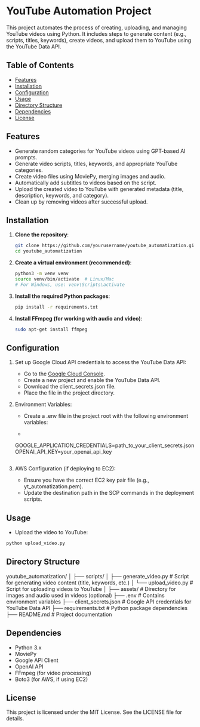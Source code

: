 # YouTube Automation Project

This project automates the process of creating, uploading, and managing YouTube videos using Python. It includes steps to generate content (e.g., scripts, titles, keywords), create videos, and upload them to YouTube using the YouTube Data API.

## Table of Contents

- [Features](#features)
- [Installation](#installation)
- [Configuration](#configuration)
- [Usage](#usage)
- [Directory Structure](#directory-structure)
- [Dependencies](#dependencies)
- [License](#license)

## Features

- Generate random categories for YouTube videos using GPT-based AI prompts.
- Generate video scripts, titles, keywords, and appropriate YouTube categories.
- Create video files using MoviePy, merging images and audio.
- Automatically add subtitles to videos based on the script.
- Upload the created video to YouTube with generated metadata (title, description, keywords, and category).
- Clean up by removing videos after successful upload.

## Installation

1. **Clone the repository**:

   ```bash
   git clone https://github.com/yourusername/youtube_automatization.git
   cd youtube_automatization
   ```

2. **Create a virtual environment (recommended)**:
    ```bash
    python3 -m venv venv
    source venv/bin/activate  # Linux/Mac
    # For Windows, use: venv\Scripts\activate
    ```

3. **Install the required Python packages**:
    ```bash
    pip install -r requirements.txt
    ```

4. **Install FFmpeg (for working with audio and video)**:
    ```bash
    sudo apt-get install ffmpeg
    ```

## Configuration

1. Set up Google Cloud API credentials to access the YouTube Data API:
    - Go to the [Google Cloud Console](https://console.cloud.google.com/welcome). 
    - Create a new project and enable the YouTube Data API.
    - Download the client_secrets.json file.
    - Place the file in the project directory.

2. Environment Variables:
    - Create a .env file in the project root with the following environment variables:
    - ```bash
    GOOGLE_APPLICATION_CREDENTIALS=path_to_your_client_secrets.json
    OPENAI_API_KEY=your_openai_api_key
    ```
3. AWS Configuration (if deploying to EC2):
    - Ensure you have the correct EC2 key pair file (e.g., yt_automatization.pem).
    - Update the destination path in the SCP commands in the deployment scripts.

## Usage
- Upload the video to YouTube: 
```bash
python upload_video.py
```

## Directory Structure

youtube_automatization/
│
├── scripts/
│   ├── generate_video.py   # Script for generating video content (title, keywords, etc.)
│   └── upload_video.py             # Script for uploading videos to YouTube
│
├── assets/                         # Directory for images and audio used in videos (optional)
├── .env                            # Contains environment variables
├── client_secrets.json             # Google API credentials for YouTube Data API
├── requirements.txt                # Python package dependencies
├── README.md                       # Project documentation

## Dependencies
- Python 3.x
- MoviePy
- Google API Client
- OpenAI API
- FFmpeg (for video processing)
- Boto3 (for AWS, if using EC2)

## License
This project is licensed under the MIT License. See the LICENSE file for details.




